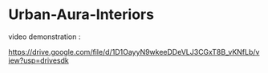 # Urban-Aura-Interiors


video demonstration :

https://drive.google.com/file/d/1D1OayyN9wkeeDDeVLJ3CGxT8B_vKNfLb/view?usp=drivesdk
